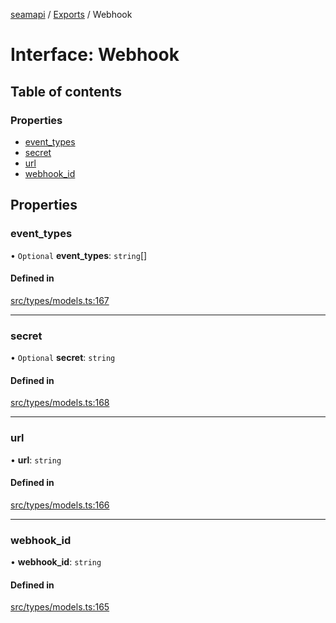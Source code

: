 [seamapi](../README.md) / [Exports](../modules.md) / Webhook

# Interface: Webhook

## Table of contents

### Properties

- [event\_types](Webhook.md#event_types)
- [secret](Webhook.md#secret)
- [url](Webhook.md#url)
- [webhook\_id](Webhook.md#webhook_id)

## Properties

### event\_types

• `Optional` **event\_types**: `string`[]

#### Defined in

[src/types/models.ts:167](https://github.com/seamapi/javascript/blob/main/src/types/models.ts#L167)

___

### secret

• `Optional` **secret**: `string`

#### Defined in

[src/types/models.ts:168](https://github.com/seamapi/javascript/blob/main/src/types/models.ts#L168)

___

### url

• **url**: `string`

#### Defined in

[src/types/models.ts:166](https://github.com/seamapi/javascript/blob/main/src/types/models.ts#L166)

___

### webhook\_id

• **webhook\_id**: `string`

#### Defined in

[src/types/models.ts:165](https://github.com/seamapi/javascript/blob/main/src/types/models.ts#L165)
